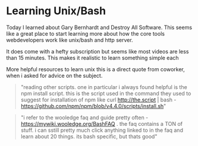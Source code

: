 # Learning Unix/Bash

Today I learned about Gary Bernhardt and Destroy All Software. This seems like a great place to start learning more about how the core tools webdevelopers work like unix/bash and http server.



It does come with a hefty subscription but seems like most videos are less than 15 minutes. This makes it realistic to learn something simple each 


More helpful resources to learn unix this is a direct quote from coworker, when i asked for advice on the subject.


> "reading other scripts. one in particular i always found helpful is the npm install script. this is the script used in the command they used to suggest for installation of npm like curl http://the.script | bash - https://github.com/npm/npm/blob/v4.4.0/scripts/install.sh"
	 
> "i refer to the wooledge faq and guide pretty often - https://mywiki.wooledge.org/BashFAQ . the faq contains a TON of stuff. i can sstill pretty much click anything linked to in the faq and learn about 20 things. its bash specific, but thats good" 
